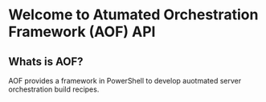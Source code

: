 # Welcome to Atumated Orchestration Framework (AOF) API

## Whats is AOF?
AOF provides a framework in PowerShell to develop auotmated server orchestration build recipes.

